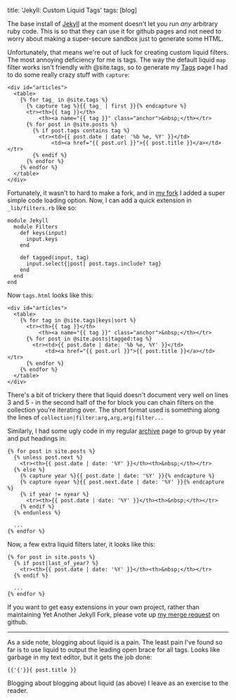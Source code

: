 title:  'Jekyll: Custom Liquid Tags'
tags:   [blog]

The base install of [Jekyll][] at the moment doesn't let you run _any_ arbitrary ruby code. This is so that they can use it for github pages and not need to worry about making a super-secure sandbox just to generate some HTML.

[Jekyll]: http://github.com/mojombo/jekyll

Unfortunately, that means we're out of luck for creating custom liquid filters. The most annoying deficiency for me is tags. The way the default liquid `map` filter works isn't friendly with @site.tags, so to generate my [Tags][] page I had to do some really crazy stuff with `capture`:

[Tags]: /tags/

    <div id="articles">
      <table>
        {% for tag_ in @site.tags %}
          {% capture tag %}{{ tag_ | first }}{% endcapture %}
          <tr><th>{{ tag }}</th>
              <th><a name="{{ tag }}" class="anchor">&nbsp;</th></tr>
          {% for post in @site.posts %}
            {% if post.tags contains tag %}
              <tr><td>{{ post.date | date: '%b %e, %Y' }}</td>
                  <td><a href="{{ post.url }}">{{ post.title }}</a></td></tr>
            {% endif %}
          {% endfor %}
        {% endfor %}
      </table>
    </div>

Fortunately, it wasn't to hard to make a fork, and in [my fork][] I added a super simple code loading option. Now, I can add a quick extension in `_lib/filters.rb` like so:

[my fork]: http://github.com/jamie/jekyll

    module Jekyll
      module Filters
        def keys(input)
          input.keys
        end
    
        def tagged(input, tag)
          input.select{|post| post.tags.include? tag}
        end
      end
    end

Now `tags.html` looks like this:

    <div id="articles">
      <table>
        {% for tag in @site.tags|keys|sort %}
          <tr><th>{{ tag }}</th>
              <th><a name="{{ tag }}" class="anchor">&nbsp;</th></tr>
          {% for post in @site.posts|tagged:tag %}
            <tr><td>{{ post.date | date: '%b %e, %Y' }}</td>
                <td><a href="{{ post.url }}">{{ post.title }}</a></td></tr>
          {% endfor %}
        {% endfor %}
      </table>
    </div>

There's a bit of trickery there that liquid doesn't document very well on lines 3 and 5 - in the second half of the for block you can chain filters on the collection you're iterating over. The short format used is something along the lines of `collection|filter:arg,arg,arg|filter...`

Similarly, I had some ugly code in my regular [archive][] page to group by year and put headings in:

[archive]: /archive/

    {% for post in site.posts %}
      {% unless post.next %}
        <tr><th>{{ post.date | date: '%Y' }}</th><th>&nbsp;</th></tr>
      {% else %}
        {% capture year %}{{ post.date | date: '%Y' }}{% endcapture %}
        {% capture nyear %}{{ post.next.date | date: '%Y' }}{% endcapture %}
        {% if year != nyear %}
          <tr><th>{{ post.date | date: '%Y' }}</th><th>&nbsp;</th></tr>
        {% endif %}
      {% endunless %}

      ...
    {% endfor %}

Now, a few extra liquid filters later, it looks like this:

    {% for post in site.posts %}
      {% if post|last_of_year? %}
        <tr><th>{{ post.date | date: '%Y' }}</th><th>&nbsp;</th></tr>
      {% endif %}
      
      ...
    {% endfor %}

If you want to get easy extensions in your own project, rather than maintaining Yet Another Jekyll Fork, please vote up [my merge request](http://github.com/mojombo/jekyll/issues#issue/100) on github.

--------

As a side note, blogging about liquid is a pain. The least pain I've found so far is to use liquid to output the leading open brace for all tags. Looks like garbage in my text editor, but it gets the job done:

    {{'{'}}{ post.title }}

Blogging about blogging about liquid (as above) I leave as an exercise to the reader.
